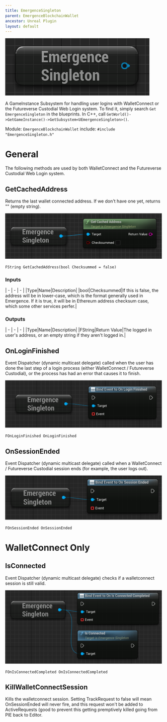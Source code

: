 ```yaml
---
title: EmergenceSingleton
parent: EmergenceBlockchainWallet
ancestor: Unreal Plugin
layout: default
---
```


![](EmergenceSingletonSubsystemNode.PNG)

A GameInstance Subsystem for handling user logins with WalletConnect or the Futureverse Custodial Web Login system.
To find it, simply search `Get EmergenceSingleton` in the blueprints. In C++, call `GetWorld()->GetGameInstance()->GetSubsystem<UEmergenceSingleton>()`.

Module: `EmergenceBlockchainWallet`
include: `#include "EmergenceSingleton.h"`

# General

The following methods are used by both WalletConnect and the Futureverse Custodial Web Login system.

## GetCachedAddress

Returns the last wallet connected address. If we don't have one yet, returns "" (empty string).

![](GetCachedAddress.PNG)

`FString GetCachedAddress(bool Checksummed = false)`

### Inputs

| - | - | - |
|Type|Name|Description|
|bool|Checksummed|If this is false, the address will be in lower-case, which is the format generally used in Emergence. If it is true, it will be in Ethereum address checksum case, which some other services perfer.|

### Outputs 

| - | - | - |
|Type|Name|Description|
|FString|Return Value|The logged in user's address, or an empty string if they aren't logged in.|

## OnLoginFinished

Event Dispatcher (dynamic multicast delegate) called when the user has done the last step of a login process (either WalletConnect / Futureverse Custodial), or the process has had an error that causes it to finish.

![](OnLoginFinished.PNG)

`FOnLoginFinished OnLoginFinished`

## OnSessionEnded

Event Dispatcher (dynamic multicast delegate) called when a WalletConnect / Futureverse Custodial session ends (for example, the user logs out).

![](OnSessionEnded.PNG)

`FOnSessionEnded OnSessionEnded`

# WalletConnect Only

## IsConnected

Event Dispatcher (dynamic multicast delegate) checks if a walletconnect session is still valid.

![](IsConnected.PNG)

`FOnIsConnectedCompleted OnIsConnectedCompleted`

## KillWalletConnectSession

Kills the walletconnect session. Setting TrackRequest to false will mean OnSessionEnded will never fire, and this request won't be added to ActiveRequests (good to prevent this getting premptively killed going from PIE back to Editor.


